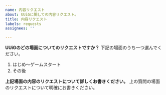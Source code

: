 ```yaml
---
name: 内容リクエスト
about: UUiGに関しての内容リクエスト。
title: 内容リクエスト
labels: requests
assignees: ''

---
```


**UUiGのどの場面についてのリクエストですか？**
下記の場面のうち一つ選んでください。

1.	はじめ〜ゲームスタート
2.	その後

**上記場面の内容のリクエストについて詳しくお書きください。**
上の質問の場面のリクエストについて明確にお書きください。
